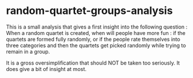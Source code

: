 # random-quartet-groups-analysis
This is a small analysis that gives a first insight into the following question : 
When a random quartet is created, when will people have more fun : if the quartets are formed fully randomly, or if the people rate themselves into three categories and then the quartets get picked randomly while trying to remain in a group.  
  
It is a gross oversimplification that should NOT be taken too seriously. It does give a bit of insight at most.